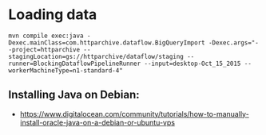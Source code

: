 # Loading data

```
mvn compile exec:java -Dexec.mainClass=com.httparchive.dataflow.BigQueryImport -Dexec.args="--project=httparchive --stagingLocation=gs://httparchive/dataflow/staging --runner=BlockingDataflowPipelineRunner --input=desktop-Oct_15_2015 --workerMachineType=n1-standard-4"
```

## Installing Java on Debian:
- https://www.digitalocean.com/community/tutorials/how-to-manually-install-oracle-java-on-a-debian-or-ubuntu-vps
